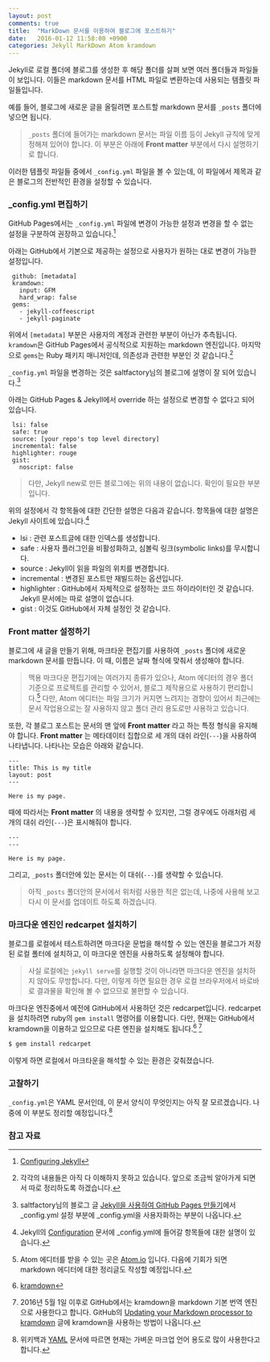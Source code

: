 ```yaml
---
layout: post
comments: true
title:  "MarkDown 문서를 이용하여 블로그에 포스트하기"
date:   2016-01-12 11:58:00 +0900
categories: Jekyll MarkDown Atom kramdown
---
```


Jekyll로 로컬 폴더에 블로그를 생성한 후 해당 폴더를 살펴 보면 여러 폴더들과 파일들이 보입니다. 이들은 markdown 문서를 HTML 파일로 변환하는데 사용되는 템플릿 파일들입니다.

예를 들어, 블로그에 새로운 글을 올릴려면 포스트할 markdown 문서를 `_posts` 폴더에 넣으면 됩니다.

> `_posts` 폴더에 들어가는 markdown 문서는 파일 이름 등이 Jekyll 규칙에 맞게 정해져 있어야 합니다. 이 부분은 아래에 **Front matter** 부분에서 다시 설명하기로 합니다.

이러한 템플릿 파일들 중에서 `_config.yml` 파일을 볼 수 있는데, 이 파일에서 제목과 같은 블로그의 전반적인 환경을 설정할 수 있습니다.

### \_config.yml 편집하기

GitHub Pages에서는 `_config.yml` 파일에 변경이 가능한 설정과 변경을 할 수 없는 설정을 구분하여 권장하고 있습니다.[^Configuring_GitHub]

아래는 GitHub에서 기본으로 제공하는 설정으로 사용자가 원하는 대로 변경이 가능한 설정입니다.

```
 github: [metadata]
 kramdown:
   input: GFM
   hard_wrap: false
 gems:
   - jekyll-coffeescript
   - jekyll-paginate
```

위에서 `[metadata]` 부분은 사용자의 계정과 관련한 부분이 아닌가 추측됩니다. `kramdown`은 GitHub Pages에서 공식적으로 지원하는 markdown 엔진입니다. 마지막으로 `gems`는 Ruby 패키지 매니저인데, 의존성과 관련한 부분인 것 같습니다.[^Configuring_Question]

`_config.yml` 파일을 변경하는 것은 saltfactory님의 블로그에 설명이 잘 되어 있습니다.[^saltfactory]

아래는 GitHub Pages & Jekyll에서 override 하는 설정으로 변경할 수 없다고 되어 있습니다.

```
 lsi: false
 safe: true
 source: [your repo's top level directory]
 incremental: false
 highlighter: rouge
 gist:
   noscript: false
```

> 다만, Jekyll new로 만든 블로그에는 위의 내용이 없습니다. 확인이 필요한 부분입니다.

위의 설정에서 각 항목들에 대한 간단한 설명은 다음과 같습니다. 항목들에 대한 설명은 Jekyll 사이트에 있습니다.[^Configuration_Jekyll]

* lsi : 관련 포스트글에 대한 인덱스를 생성합니다.
* safe : 사용자 플러그인을 비활성화하고, 심볼릭 링크(symbolic links)를 무시합니다.
* source : Jekyll이 읽을 파일의 위치를 변경합니다.
* incremental : 변경된 포스트만 재빌드하는 옵션입니다.
* highlighter : GitHub에서 자체적으로 설정하는 코드 하이라이터인 것 같습니다. Jekyll 문서에는 따로 설명이 없습니다.
* gist : 이것도 GitHub에서 자체 설정인 것 같습니다.

### Front matter 설정하기

블로그에 새 글을 만들기 위해, 마크타운 편집기를 사용하여 `_posts` 폴더에 새로운 markdown 문서를 만듭니다. 이 때, 이름은 날짜 형식에 맞춰서 생성해야 합니다.

> 맥용 마크다운 편집기에는 여러가지 종류가 있으나, Atom 에디터의 경우 폴더 기준으로 프로젝트를 관리할 수 있어서, 블로그 제작용으로 사용하기 편리합니다.[^Atom] 다만, Atom 에디터는 파일 크기가 커지면 느려지는 경향이 있어서 최근에는 문서 작업용으로는 잘 사용하지 않고 폴더 관리 용도로만 사용하고 있습니다.

또한, 각 블로그 포스트는 문서의 맨 앞에 **Front matter** 라고 하는 특정 형식을 유지해야 합니다. **Front matter** 는 메타데이터 집합으로 세 개의 대쉬 라인(`---`)을 사용하여 나타냅니다. 나타나는 모습은 아래와 같습니다.

```
---
title: This is my title
layout: post
---

Here is my page.
```

때에 따라서는 **Front matter** 의 내용을 생략할 수 있지만, 그럴 경우에도 아래처럼 세 개의 대쉬 라인(`---`)은 표시해줘야 합니다.

```
---
---

Here is my page.
```

그리고, `_posts` 폴더안에 있는 문서는 이 대쉬(`---`)를 생략할 수 있습니다.

> 아직 `_posts` 폴더안의 문서에서 위처럼 사용한 적은 없는데, 나중에 사용해 보고 다시 이 문서를 업데이트 하도록 하겠습니다.

### 마크다운 엔진인 redcarpet 설치하기

블로그를 로컬에서 테스트하려면 마크다운 문법을 해석할 수 있는 엔진을 블로그가 저장된 로컬 폴터에 설치하고, 이 마크다운 엔진을 사용하도록 설정해야 합니다.

>사실 로컬에는 `jekyll serve`를 실행할 것이 아니라면 마크다운 엔진을 설치하지 않아도 무방합니다. 다만, 이렇게 하면 필요한 경우 로컬 브라우저에서 바로바로 결과물을 확인해 볼 수 없으므로 불편할 수 있습니다.

마크다운 엔진중에서 예전에 GitHub에서 사용하던 것은 redcarpet입니다. redcarpet을 설치하려면 ruby의 `gem install` 명령어를 이용합니다. 다만, 현재는 GitHub에서 kramdown을 이용하고 있으므로 다른 엔진을 설치해도 됩니다.[^kramdown]  [^Updating_kramdown]

```sh
$ gem install redcarpet
```

이렇게 하면 로컬에서 마크타운을 해석할 수 있는 환경은 갖춰졌습니다.

### 고찰하기

`_config.yml`은 YAML 문서인데, 이 문서 양식이 무엇인지는 아직 잘 모르겠습니다. 나중에 이 부분도 정리할 예정입니다.[^YAML]

### 참고 자료

[^Configuring_GitHub]: [Configuring Jekyll](https://help.github.com/articles/configuring-jekyll/)

[^Configuring_Question]: 각각의 내용들은 아직 다 이해하지 못하고 있습니다. 앞으로 조금씩 알아가게 되면서 따로 정리하도록 하겠습니다.

[^Atom]: Atom 에디터를 받을 수 있는 곳은 [Atom.io](https://atom.io) 입니다. 다음에 기회가 되면 markdown 에디터에 대한 정리글도 작성할 예정입니다.

[^kramdown]: [kramdown](http://kramdown.gettalong.org)

[^saltfactory]: saltfactory님의 블로그 글 [Jekyll을 사용하여 GitHub Pages 만들기](http://blog.saltfactory.net/jekyll/upgrade-github-pages-dependency-versions.html)에서 _config.yml 설정 부분에 _config.yml을 사용자화하는 부분이 나옵니다.

[^Updating_kramdown]: 2016년 5월 1일 이후로 GitHub에서는 kramdown을 markdown 기본 번역 엔진으로 사용한다고 합니다. GitHub의 [Updating your Markdown processor to kramdown](https://help.github.com/articles/updating-your-markdown-processor-to-kramdown/) 글에 kramdown을 사용하는 방법이 나옵니다.

[^YAML]: 위키백과 [YAML](https://ko.wikipedia.org/wiki/YAML) 문서에 따르면 현재는 가벼운 마크업 언어 용도로 많이 사용한다고 합니다.

[^Configuration_Jekyll]: Jekyll의 [Configuration](https://jekyllrb.com/docs/configuration/) 문서에 _config.yml에 들어갈 항목들에 대한 설명이 있습니다.

